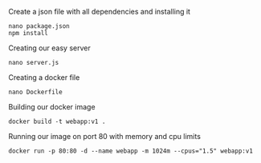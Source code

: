 Create a json file with all dependencies and installing it
```
nano package.json
npm install
```
Creating our easy server
```
nano server.js
```
Creating a docker file
```
nano Dockerfile
```
Building our docker image
```
docker build -t webapp:v1 .
```
Running our image on port 80 with memory and cpu limits
```
docker run -p 80:80 -d --name webapp -m 1024m --cpus="1.5" webapp:v1
```
